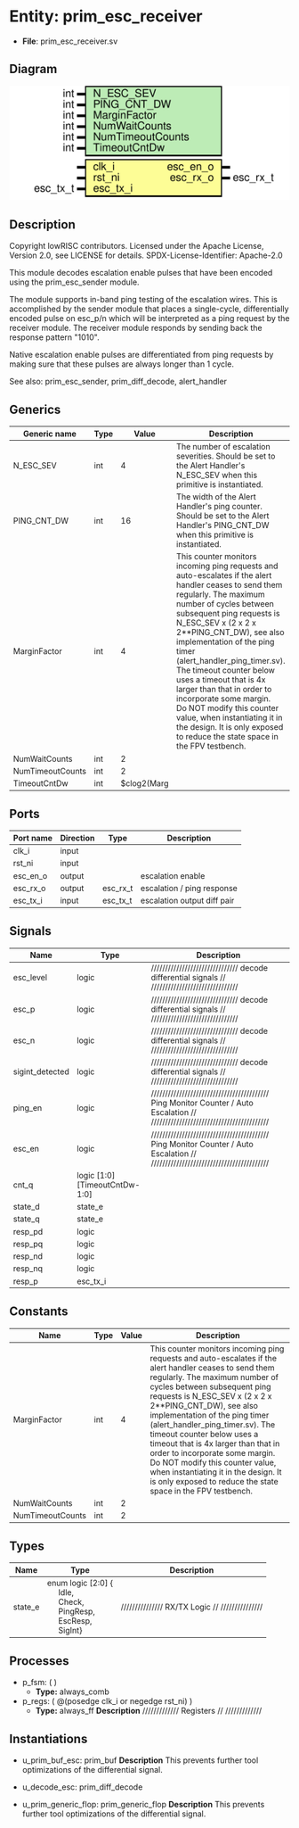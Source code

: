 # Entity: prim_esc_receiver

- **File**: prim_esc_receiver.sv
## Diagram

![Diagram](prim_esc_receiver.svg "Diagram")
## Description

 Copyright lowRISC contributors.
 Licensed under the Apache License, Version 2.0, see LICENSE for details.
 SPDX-License-Identifier: Apache-2.0

 This module decodes escalation enable pulses that have been encoded using
 the prim_esc_sender module.

 The module supports in-band ping testing of the escalation
 wires. This is accomplished by the sender module that places a single-cycle,
 differentially encoded pulse on esc_p/n which will be interpreted as a ping
 request by the receiver module. The receiver module responds by sending back
 the response pattern "1010".

 Native escalation enable pulses are differentiated from ping
 requests by making sure that these pulses are always longer than 1 cycle.

 See also: prim_esc_sender, prim_diff_decode, alert_handler

## Generics

| Generic name     | Type | Value       | Description                                                                                                                                                                                                                                                                                                                                                                                                                                                                                                                                                         |
| ---------------- | ---- | ----------- | ------------------------------------------------------------------------------------------------------------------------------------------------------------------------------------------------------------------------------------------------------------------------------------------------------------------------------------------------------------------------------------------------------------------------------------------------------------------------------------------------------------------------------------------------------------------- |
| N_ESC_SEV        | int  | 4           |  The number of escalation severities. Should be set to the Alert Handler's N_ESC_SEV when this  primitive is instantiated.                                                                                                                                                                                                                                                                                                                                                                                                                                          |
| PING_CNT_DW      | int  | 16          |  The width of the Alert Handler's ping counter. Should be set to the Alert Handler's PING_CNT_DW  when this primitive is instantiated.                                                                                                                                                                                                                                                                                                                                                                                                                              |
| MarginFactor     | int  | 4           |  This counter monitors incoming ping requests and auto-escalates if the alert handler  ceases to send them regularly. The maximum number of cycles between subsequent ping requests  is N_ESC_SEV x (2 x 2 x 2**PING_CNT_DW), see also implementation of the ping timer  (alert_handler_ping_timer.sv). The timeout counter below uses a timeout that is 4x larger than  that in order to incorporate some margin.<br>  Do NOT modify this counter value, when instantiating it in the design. It is only exposed to  reduce the state space in the FPV testbench.  |
| NumWaitCounts    | int  | 2           |                                                                                                                                                                                                                                                                                                                                                                                                                                                                                                                                                                     |
| NumTimeoutCounts | int  | 2           |                                                                                                                                                                                                                                                                                                                                                                                                                                                                                                                                                                     |
| TimeoutCntDw     | int  | $clog2(Marg |                                                                                                                                                                                                                                                                                                                                                                                                                                                                                                                                                                     |
## Ports

| Port name | Direction | Type     | Description                  |
| --------- | --------- | -------- | ---------------------------- |
| clk_i     | input     |          |                              |
| rst_ni    | input     |          |                              |
| esc_en_o  | output    |          |  escalation enable           |
| esc_rx_o  | output    | esc_rx_t |  escalation / ping response  |
| esc_tx_i  | input     | esc_tx_t |  escalation output diff pair |
## Signals

| Name            | Type                          | Description                                                                                                                       |
| --------------- | ----------------------------- | --------------------------------------------------------------------------------------------------------------------------------- |
| esc_level       | logic                         | ///////////////////////////////  decode differential signals // ///////////////////////////////                                   |
| esc_p           | logic                         | ///////////////////////////////  decode differential signals // ///////////////////////////////                                   |
| esc_n           | logic                         | ///////////////////////////////  decode differential signals // ///////////////////////////////                                   |
| sigint_detected | logic                         | ///////////////////////////////  decode differential signals // ///////////////////////////////                                   |
| ping_en         | logic                         | //////////////////////////////////////////  Ping Monitor Counter / Auto Escalation // //////////////////////////////////////////  |
| esc_en          | logic                         | //////////////////////////////////////////  Ping Monitor Counter / Auto Escalation // //////////////////////////////////////////  |
| cnt_q           | logic [1:0][TimeoutCntDw-1:0] |                                                                                                                                   |
| state_d         | state_e                       |                                                                                                                                   |
| state_q         | state_e                       |                                                                                                                                   |
| resp_pd         | logic                         |                                                                                                                                   |
| resp_pq         | logic                         |                                                                                                                                   |
| resp_nd         | logic                         |                                                                                                                                   |
| resp_nq         | logic                         |                                                                                                                                   |
| resp_p          | esc_tx_i                      |                                                                                                                                   |
## Constants

| Name             | Type | Value | Description                                                                                                                                                                                                                                                                                                                                                                                                                                                                                                                                                         |
| ---------------- | ---- | ----- | ------------------------------------------------------------------------------------------------------------------------------------------------------------------------------------------------------------------------------------------------------------------------------------------------------------------------------------------------------------------------------------------------------------------------------------------------------------------------------------------------------------------------------------------------------------------- |
| MarginFactor     | int  | 4     |  This counter monitors incoming ping requests and auto-escalates if the alert handler  ceases to send them regularly. The maximum number of cycles between subsequent ping requests  is N_ESC_SEV x (2 x 2 x 2**PING_CNT_DW), see also implementation of the ping timer  (alert_handler_ping_timer.sv). The timeout counter below uses a timeout that is 4x larger than  that in order to incorporate some margin.<br>  Do NOT modify this counter value, when instantiating it in the design. It is only exposed to  reduce the state space in the FPV testbench.  |
| NumWaitCounts    | int  | 2     |                                                                                                                                                                                                                                                                                                                                                                                                                                                                                                                                                                     |
| NumTimeoutCounts | int  | 2     |                                                                                                                                                                                                                                                                                                                                                                                                                                                                                                                                                                     |
## Types

| Name    | Type                                                                                                                                                                                                                                          | Description                                      |
| ------- | --------------------------------------------------------------------------------------------------------------------------------------------------------------------------------------------------------------------------------------------- | ------------------------------------------------ |
| state_e | enum logic [2:0] {<br><span style="padding-left:20px">Idle,<br><span style="padding-left:20px"> Check,<br><span style="padding-left:20px"> PingResp,<br><span style="padding-left:20px"> EscResp,<br><span style="padding-left:20px"> SigInt} | ///////////////  RX/TX Logic // ///////////////  |
## Processes
- p_fsm: (  )
  - **Type:** always_comb
- p_regs: ( @(posedge clk_i or negedge rst_ni) )
  - **Type:** always_ff
**Description**
/////////////  Registers // ///////////// 
## Instantiations

- u_prim_buf_esc: prim_buf
**Description**
 This prevents further tool optimizations of the differential signal.

- u_decode_esc: prim_diff_decode
- u_prim_generic_flop: prim_generic_flop
**Description**
 This prevents further tool optimizations of the differential signal.

